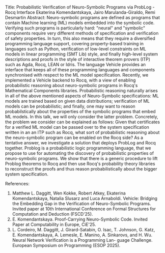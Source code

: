 Title: Probabilistic Verification of Neuro-Symbolic Programs via ProbLog - Rocq Interface
Ekaterina Komendantskaya, Jairo Marulanda-Giraldo, Remi Desmartin
Abstract: Neuro-symbolic programs are defined as programs that contain Machine learning (ML) models embedded into the symbolic code. Verifying such programs is particularly hard: "neural" and "symbolic" components require very different methods of specification and verification of safety properties. In turn, this also means that they require a diversified programming language support, covering property-based training in languages such as Python, verification of low-level constraints on ML models in linear programming (SMT Lib) style, and finally high-level system descriptions and proofs in the style of interactive theorem provers (ITP) such as Agda, Rocq, LEAN or Idris. The language Vehicle provides an interface that keeps all of these programming languages and components synchronised with respect to the ML model specification. Recently, we implemented a Vehicle backend to Rocq, with a view of enabling probabilistic reasoning about neuro-symbolic programs in Rocq's Mathematical Components libraries.
Probabilistic reasoning naturally arises in all of the above mentioned aspects of Neuro-Symbolic specifications:
ML models are trained based on given data distributions;
verification of ML models can be probabilistic; and finally,
one may want to reason probabilstically about the properties of the symbolic programs that embed ML models.
In this talk, we will only consider the latter problem. Concretely, the problem we consider can be explained as follows:
Given that certificates for a verified ML model can be passed over to the system specification written in an an ITP such as Rocq, what sort of probabilistic reasoning about the neuro-symbolic program can be enabled on the Rocq side? As a tentative answer, we investigate a solution that deploys ProbLog and Rocq together.
Problog is a probabilistic logic programming language, that we propose to use for automating the discovery of probabilistic properties of neuro-symbolic programs. We show that there is a generic procedure to lift Problog theorems to Rocq and then use Rocq's probability theory libraries to reconstruct the proofs and thus reason probabilistically about the bigger system specification.

References:
1. Matthew L. Daggitt, Wen Kokke, Robert Atkey, Ekaterina Komendantskaya, Natalia Slusarz and Luca Arnaboldi. Vehicle: Bridging the Embedding Gap in the Verification of Neuro-Symbolic Programs. Invited paper at 10th International Conference on Formal Structures for Computation and Deduction (FSCD'25).
2. E. Komendantskaya. Proof-Carrying Neuro-Symbolic Code. Invited Paper at Computability in Europe, CiE'25.
3. L. Cordeiro, M. Daggitt, J. Girard-Satabin, O. Isac, T. Johnson, G. Katz, E. Komendantskaya, A. Lemesle, E. Manino, A. Sinkarovs, and H. Wu. Neural Network Verification is a Programming Lan- guage Challenge. European Symposium on Programming (ESOP 2025).
